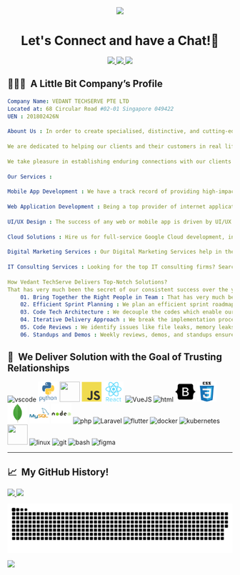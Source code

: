 <p align="center">
  <img src="https://capsule-render.vercel.app/api?type=waving&color=gradient&text=Hello!&height=100&section=header"/>
</p>

<h1 align="center">
  Let's Connect and have a Chat!💬
</h1>

<p align="center">
<a href="https://vedant.biz/">
  <img height="50" src="https://user-images.githubusercontent.com/46517096/166972883-f5f1d88c-0246-4374-88ac-ded0f2cf0699.png"/>
</a>
<a href="https://www.linkedin.com/company/vedanttech/">
  <img height="50" src="https://user-images.githubusercontent.com/46517096/166973395-19676cd8-f8ec-4abf-83ff-da8243505b82.png"/>
</a>
<a href="https://www.instagram.com/vedanttech">
  <img height="50" src="https://user-images.githubusercontent.com/46517096/166974368-9798f39f-1f46-499c-b14e-81f0a3f83a06.png"/>
</a>
</p>

<h2> 👨🏻‍💻 &nbsp;A Little Bit Company’s Profile</h2>

```yaml
Company Name: VEDANT TECHSERVE PTE LTD
Located at: 68 Circular Road #02-01 Singapore 049422
UEN : 201802426N

Abount Us : In order to create specialised, distinctive, and cutting-edge mobile apps for the top brands, corporations, startups, and businesses in the globe, Vedant Techserve was “formed” out of the desire to bring together the best Web, Android and iOS engineers from all over the world.

We are dedicated to helping our clients and their customers in real life by piloting the ship of innovation to develop web & mobile solutions. We consistently receive several honours for our dedication to our job.

We take pleasure in establishing enduring connections with our clients and striving to assist them in achieving their business goals. We have presence in India, Singapore, and the United Kingdom.

Our Services :
  
Mobile App Development : We have a track record of providing high-impact, result-driven, and engaging Android & iOS mobile application development services for enterprises, small businesses, and startups, including B2B or B2C apps. In order to create next-generation mobile apps employing the newest technological stack.

Web Application Development : Being a top provider of internet application development, our staff has unmatched competence using the most recent web technologies to produce customised web solutions. Whether developing a web presence for your firm, a centre for your company's information, or a unique web application.

UI/UX Design : The success of any web or mobile app is driven by UI/UX design. Vedant Techserve is a top web design and mobile app design firm that excels in transforming brilliant ideas into meaningful experiences. Beginning with conceptualisation, moving on to information architecture, visual identity, and UX design.

Cloud Solutions : Hire us for full-service Google Cloud development, including GCP consulting, strategic implementation, development, migration, and administration. We have years of expertise creating bespoke apps with GCP integration for a variety of sectors such as On-Demand, Education, eCommerce, Healthcare & Fitness, Media, Transportation & Logistics, and so on.

Digital Marketing Services : Our Digital Marketing Services help in the creation of stronger client relationships. We enable organisations and companies to achieve this by combining various experience in digital marketing services to create unique content, personalised campaign design with management, and 360-degree online reputation management.

IT Consulting Services : Looking for the top IT consulting firms? Searching the best IT consulting services company to allow you to concentrate on your core market? Great. We have an in-house team of top IT consultants who can guide and mentor you for your IT needs, especially for the Web, Mobile, and Software Development.
  
How Vedant TechServe Delivers Top-Notch Solutions?
That has very much been the secret of our consistent success over the years. Below are a few steps of the process that we follow.
    01. Bring Together the Right People in Team : That has very much been the secret of our consistent success over the years. Below are a few steps of the process that we follow.
    02. Efficient Sprint Planning : We plan an efficient sprint roadmap for team members to collaborate effectively.
    03. Code Tech Architecture : We decouple the codes which enable our team to work faster and independently.
    04. Iterative Delivery Approach : We break the implementation process into smaller pieces to deliver value incrementally.
    05. Code Reviews : We identify issues like file leaks, memory leaks, and performance signs with code reviews.
    06. Standups and Demos : Weekly reviews, demos, and standups ensure coordination among team members and the client.

```  
  
<h2> 🚀 &nbsp;We Deliver Solution with the Goal of Trusting Relationships</h2>
<p align="left">
<img src="https://cdn.jsdelivr.net/gh/devicons/devicon/icons/vscode/vscode-original.svg" alt="vscode" width="45" height="45"/>
<img src="https://raw.githubusercontent.com/devicons/devicon/master/icons/python/python-original-wordmark.svg" alt="python" width="45" height="45" />
<img src="https://cdn.jsdelivr.net/gh/devicons/devicon/icons/cplusplus/cplusplus-original.svg" width="45" height="45"/>
<img src="https://raw.githubusercontent.com/devicons/devicon/master/icons/javascript/javascript-original.svg" alt="javascript" width="45" height="45" />
<img src="https://raw.githubusercontent.com/devicons/devicon/master/icons/react/react-original-wordmark.svg" alt="react" width="45" height="45" />
<img src="https://cdn.jsdelivr.net/gh/devicons/devicon/icons/vuejs/vuejs-original-wordmark.svg" alt="VueJS" width="45" height="45"/>
<img src="https://cdn.jsdelivr.net/gh/devicons/devicon/icons/html5/html5-original.svg" alt="html" width="45" height="45"/>
<img src="https://raw.githubusercontent.com/devicons/devicon/master/icons/bootstrap/bootstrap-plain.svg" alt="bootstrap" width="45" height="45" />
<img src="https://raw.githubusercontent.com/devicons/devicon/master/icons/css3/css3-original-wordmark.svg" alt="css3" width="45" height="45" />
<img src="https://raw.githubusercontent.com/devicons/devicon/master/icons/mongodb/mongodb-original.svg" alt="mongodb" width="45" height="45" />
<img src="https://raw.githubusercontent.com/devicons/devicon/master/icons/mysql/mysql-original-wordmark.svg" alt="mysql" width="45" height="45" />
<img src="https://raw.githubusercontent.com/devicons/devicon/master/icons/nodejs/nodejs-original-wordmark.svg" alt="nodejs" width="45" height="45" />
<img src="https://cdn.jsdelivr.net/gh/devicons/devicon/icons/php/php-original.svg" alt="php" width="45" height="45"/>
<img src="https://cdn.jsdelivr.net/gh/devicons/devicon/icons/laravel/laravel-plain-wordmark.svg" alt="Laravel" width="45" height="45"/>
<img src="https://cdn.jsdelivr.net/gh/devicons/devicon/icons/flutter/flutter-original.svg" alt="flutter" width="45" height="45"/>
<img src="https://cdn.jsdelivr.net/gh/devicons/devicon/icons/docker/docker-original.svg" alt="docker" width="45" height="45"/>
<img src="https://cdn.jsdelivr.net/gh/devicons/devicon/icons/kubernetes/kubernetes-plain.svg" alt="kubernetes" width="45" height="45"/>
<img src="https://cdn.jsdelivr.net/gh/devicons/devicon/icons/amazonwebservices/amazonwebservices-plain-wordmark.svg" width="45" height="45"/>
<img src="https://cdn.jsdelivr.net/gh/devicons/devicon/icons/linux/linux-original.svg" alt="linux" width="45" height="45"/>       
<img src="https://cdn.jsdelivr.net/gh/devicons/devicon/icons/git/git-original.svg" alt="git" width="45" height="45"/>
<img src="https://cdn.jsdelivr.net/gh/devicons/devicon/icons/bash/bash-original.svg" alt="bash" width="45" height="45"/>
<img src="https://cdn.jsdelivr.net/gh/devicons/devicon/icons/figma/figma-original.svg" alt="figma" width="45" height="45"/>   
</p>

---

<h2> 📈 &nbsp;My GitHub History!</h2>
<a href="https://github.com/vikivyas">
  <img height="180em" src="https://github-readme-stats.vercel.app/api?username=vikivyas&theme=noctis_minimus&show_icons=true" />
  <img height="180em" src="https://github-readme-stats.vercel.app/api/top-langs/?username=vikivyas&theme=noctis_minimus&layout=compact" />
</a>

![Snake animation](https://github.com/VedantTechAu/.github/blob/194014d0bbd46d73bcae0920117878f10b69c946/profile/github-contribution-grid-snake.svg)
  
<p align="left">
  <img src="https://capsule-render.vercel.app/api?type=waving&color=gradient&height=100&section=footer"/>
</p>
